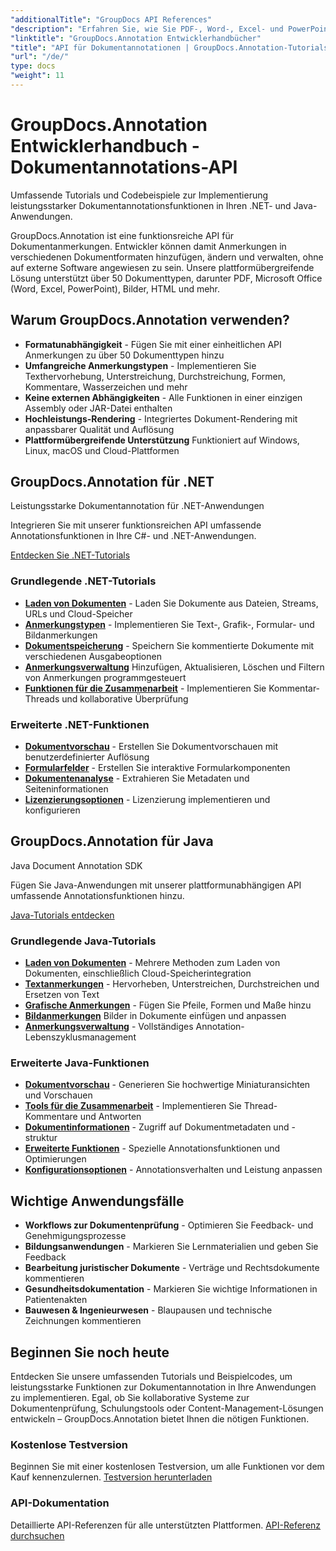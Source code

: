 ```yaml
---
"additionalTitle": "GroupDocs API References"
"description": "Erfahren Sie, wie Sie PDF-, Word-, Excel- und PowerPoint-Dokumentanmerkungen in .NET- und Java-Anwendungen implementieren. Schritt-für-Schritt-Tutorials für Textmarkierungen, Kommentare, Formen und Funktionen zur Zusammenarbeit."
"linktitle": "GroupDocs.Annotation Entwicklerhandbücher"
"title": "API für Dokumentannotationen | GroupDocs.Annotation-Tutorials und SDK-Beispiele"
"url": "/de/"
type: docs
"weight": 11
---
```


# GroupDocs.Annotation Entwicklerhandbuch - Dokumentannotations-API

Umfassende Tutorials und Codebeispiele zur Implementierung leistungsstarker Dokumentannotationsfunktionen in Ihren .NET- und Java-Anwendungen.

GroupDocs.Annotation ist eine funktionsreiche API für Dokumentanmerkungen. Entwickler können damit Anmerkungen in verschiedenen Dokumentformaten hinzufügen, ändern und verwalten, ohne auf externe Software angewiesen zu sein. Unsere plattformübergreifende Lösung unterstützt über 50 Dokumenttypen, darunter PDF, Microsoft Office (Word, Excel, PowerPoint), Bilder, HTML und mehr.

## Warum GroupDocs.Annotation verwenden?

- **Formatunabhängigkeit** - Fügen Sie mit einer einheitlichen API Anmerkungen zu über 50 Dokumenttypen hinzu
- **Umfangreiche Anmerkungstypen** - Implementieren Sie Texthervorhebung, Unterstreichung, Durchstreichung, Formen, Kommentare, Wasserzeichen und mehr
- **Keine externen Abhängigkeiten** - Alle Funktionen in einer einzigen Assembly oder JAR-Datei enthalten
- **Hochleistungs-Rendering** - Integriertes Dokument-Rendering mit anpassbarer Qualität und Auflösung
- **Plattformübergreifende Unterstützung** Funktioniert auf Windows, Linux, macOS und Cloud-Plattformen

## GroupDocs.Annotation für .NET

Leistungsstarke Dokumentannotation für .NET-Anwendungen

Integrieren Sie mit unserer funktionsreichen API umfassende Annotationsfunktionen in Ihre C#- und .NET-Anwendungen.

[Entdecken Sie .NET-Tutorials](./net/)

### Grundlegende .NET-Tutorials

- [**Laden von Dokumenten**](./net/document-loading) - Laden Sie Dokumente aus Dateien, Streams, URLs und Cloud-Speicher
- [**Anmerkungstypen**](./net/text-annotations) - Implementieren Sie Text-, Grafik-, Formular- und Bildanmerkungen
- [**Dokumentspeicherung**](./net/document-saving) - Speichern Sie kommentierte Dokumente mit verschiedenen Ausgabeoptionen
- [**Anmerkungsverwaltung**](./net/annotation-management) Hinzufügen, Aktualisieren, Löschen und Filtern von Anmerkungen programmgesteuert
- [**Funktionen für die Zusammenarbeit**](./net/reply-management) - Implementieren Sie Kommentar-Threads und kollaborative Überprüfung

### Erweiterte .NET-Funktionen

- [**Dokumentvorschau**](./net/document-preview) - Erstellen Sie Dokumentvorschauen mit benutzerdefinierter Auflösung
- [**Formularfelder**](./net/form-field-annotations) - Erstellen Sie interaktive Formularkomponenten
- [**Dokumentenanalyse**](./net/document-information) - Extrahieren Sie Metadaten und Seiteninformationen
- [**Lizenzierungsoptionen**](./net/licensing-and-configuration) - Lizenzierung implementieren und konfigurieren

## GroupDocs.Annotation für Java

Java Document Annotation SDK

Fügen Sie Java-Anwendungen mit unserer plattformunabhängigen API umfassende Annotationsfunktionen hinzu.

[Java-Tutorials entdecken](./java/)

### Grundlegende Java-Tutorials

- [**Laden von Dokumenten**](./java/document-loading) - Mehrere Methoden zum Laden von Dokumenten, einschließlich Cloud-Speicherintegration
- [**Textanmerkungen**](./java/text-annotations) - Hervorheben, Unterstreichen, Durchstreichen und Ersetzen von Text
- [**Grafische Anmerkungen**](./java/graphical-annotations) - Fügen Sie Pfeile, Formen und Maße hinzu
- [**Bildanmerkungen**](./java/image-annotations) Bilder in Dokumente einfügen und anpassen  
- [**Anmerkungsverwaltung**](./java/annotation-management) - Vollständiges Annotation-Lebenszyklusmanagement

### Erweiterte Java-Funktionen

- [**Dokumentvorschau**](./java/document-preview) - Generieren Sie hochwertige Miniaturansichten und Vorschauen
- [**Tools für die Zusammenarbeit**](./java/reply-management) - Implementieren Sie Thread-Kommentare und Antworten
- [**Dokumentinformationen**](./java/document-information) - Zugriff auf Dokumentmetadaten und -struktur
- [**Erweiterte Funktionen**](./java/advanced-features) - Spezielle Annotationsfunktionen und Optimierungen
- [**Konfigurationsoptionen**](./java/licensing-and-configuration) - Annotationsverhalten und Leistung anpassen

## Wichtige Anwendungsfälle

- **Workflows zur Dokumentenprüfung** - Optimieren Sie Feedback- und Genehmigungsprozesse
- **Bildungsanwendungen** - Markieren Sie Lernmaterialien und geben Sie Feedback
- **Bearbeitung juristischer Dokumente** - Verträge und Rechtsdokumente kommentieren
- **Gesundheitsdokumentation** - Markieren Sie wichtige Informationen in Patientenakten
- **Bauwesen & Ingenieurwesen** - Blaupausen und technische Zeichnungen kommentieren

## Beginnen Sie noch heute

Entdecken Sie unsere umfassenden Tutorials und Beispielcodes, um leistungsstarke Funktionen zur Dokumentannotation in Ihre Anwendungen zu implementieren. Egal, ob Sie kollaborative Systeme zur Dokumentenprüfung, Schulungstools oder Content-Management-Lösungen entwickeln – GroupDocs.Annotation bietet Ihnen die nötigen Funktionen.

### Kostenlose Testversion
Beginnen Sie mit einer kostenlosen Testversion, um alle Funktionen vor dem Kauf kennenzulernen.
[Testversion herunterladen](https://releases.groupdocs.com/annotation/)

### API-Dokumentation
Detaillierte API-Referenzen für alle unterstützten Plattformen.
[API-Referenz durchsuchen](https://reference.groupdocs.com/annotation/)